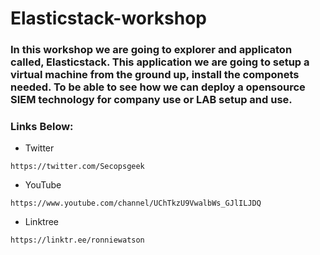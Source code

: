 # Elasticstack-workshop

### In this workshop we are going to explorer and applicaton called, Elasticstack. This application we are going to setup a virtual machine from the ground up, install the componets needed. To be able to see how we can deploy a opensource SIEM technology for company use or LAB setup and use.




### Links Below:

- Twitter
~~~
https://twitter.com/Secopsgeek
~~~
- YouTube
~~~
https://www.youtube.com/channel/UChTkzU9VwalbWs_GJlILJDQ
~~~

- Linktree
~~~
https://linktr.ee/ronniewatson
~~~
